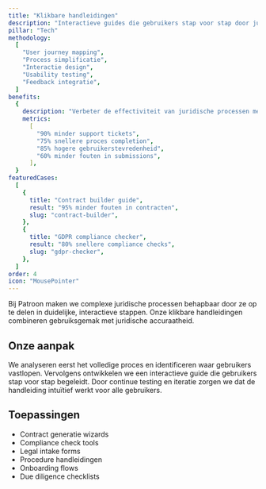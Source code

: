 ```yaml
---
title: "Klikbare handleidingen"
description: "Interactieve guides die gebruikers stap voor stap door juridische processen leiden"
pillar: "Tech"
methodology:
  [
    "User journey mapping",
    "Process simplificatie",
    "Interactie design",
    "Usability testing",
    "Feedback integratie",
  ]
benefits:
  {
    description: "Verbeter de effectiviteit van juridische processen met 85% door interactieve begeleiding",
    metrics:
      [
        "90% minder support tickets",
        "75% snellere proces completion",
        "85% hogere gebruikerstevredenheid",
        "60% minder fouten in submissions",
      ],
  }
featuredCases:
  [
    {
      title: "Contract builder guide",
      result: "95% minder fouten in contracten",
      slug: "contract-builder",
    },
    {
      title: "GDPR compliance checker",
      result: "80% snellere compliance checks",
      slug: "gdpr-checker",
    },
  ]
order: 4
icon: "MousePointer"
---
```


Bij Patroon maken we complexe juridische processen behapbaar door ze op te delen in duidelijke, interactieve stappen. Onze klikbare handleidingen combineren gebruiksgemak met juridische accuraatheid.

## Onze aanpak

We analyseren eerst het volledige proces en identificeren waar gebruikers vastlopen. Vervolgens ontwikkelen we een interactieve guide die gebruikers stap voor stap begeleidt. Door continue testing en iteratie zorgen we dat de handleiding intuïtief werkt voor alle gebruikers.

## Toepassingen

- Contract generatie wizards
- Compliance check tools
- Legal intake forms
- Procedure handleidingen
- Onboarding flows
- Due diligence checklists
